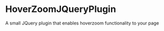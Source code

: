 HoverZoomJQueryPlugin
=====================

A small JQuery plugin that enables hoverzoom functionality to your page
